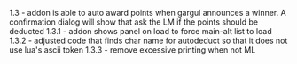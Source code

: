 1.3
    - addon is able to auto award points when gargul announces a winner. A confirmation dialog will show that ask the LM
    if the points should be deducted
1.3.1
    - addon shows panel on load to force main-alt list to load
1.3.2
    - adjusted code that finds char name for autodeduct so that it does not use lua's ascii token
1.3.3
    - remove excessive printing when not ML